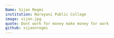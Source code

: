 ```yaml
---
Name: Sijan Regmi
institution: Narayani Public Collage
image: sijan.jpg 
quote: Dont work for money make money for work
github: sijannregmi
---
```

